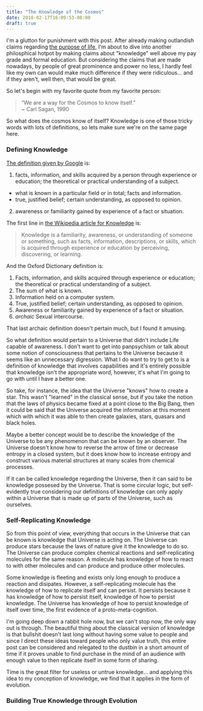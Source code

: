 ```yaml
---
title: "The Knowledge of the Cosmos"
date: 2018-02-17T16:09:53-08:00
draft: true
---
```


I'm a glutton for punishment with this post.  After already making outlandish claims regarding [the purpose of life](/thoughts/the-purpose-of-life), I'm about to dive into another philosphical hotpot by making claims about "knowledge" well above my pay grade and formal education.  But considering the claims that are made nowadays, by people of great prominence and power no less, I hardly feel like my own can would make much difference if they were ridiculous... and if they aren't, well then, that would be great.

So let's begin with my favorite quote from my favorite person:

> “We are a way for the Cosmos to know itself.”  
> ~ Carl Sagan, 1990

So what does the cosmos know of itself?  Knowledge is one of those tricky words with lots of definitions, so lets make sure we're on the same page here.

### Defining Knowledge

[The definition given by Google](https://www.google.com/search?q=definition+knowledge) is:

1. facts, information, and skills acquired by a person through experience or education; the theoretical or practical understanding of a subject.
  * what is known in a particular field or in total; facts and information.
  * true, justified belief; certain understanding, as opposed to opinion. 
2.  awareness or familiarity gained by experience of a fact or situation.


The first line in [the Wikipedia article for Knowledge](https://en.wikipedia.org/wiki/Knowledge) is:

> Knowledge is a familiarity, awareness, or understanding of someone or something, such as facts, information, descriptions, or skills, which is acquired through experience or education by perceiving, discovering, or learning.

And the Oxford Dictionary definition is:

1. Facts, information, and skills acquired through experience or education; the theoretical or practical understanding of a subject.
  1. The sum of what is known.
  2. Information held on a computer system.
  3. True, justified belief; certain understanding, as opposed to opinion.
2. Awareness or familiarity gained by experience of a fact or situation.
3. *archaic* Sexual intercourse.

That last archaic definition doesn't pertain much, but I found it amusing.

So what definition would pertain to a Universe that didn't include Life capable of awareness.  I don't want to get into panpsychism or talk about some notion of consciousness that pertains to the Universe because it seems like an unnecessary digression.  What I do want to try to get to is a definition of knowledge that involves capabilities and it's entirely possible that knowledge isn't the appropriate word, however, it's what I'm going to go with until I have a better one.

So take, for instance, the idea that the Universe "knows" how to create a star.  This wasn't "learned" in the classical sense, but if you take the notion that the laws of physics became fixed at a point close to the Big Bang, then it could be said that the Universe acquired the information at this moment which with which it was able to then create galaxies, stars, quasars and black holes.

Maybe a better concept would be to describe the knowledge of the Universe to be any phenomenon that can be known by an observer.  The Universe doesn't know how to reverse the arrow of time or decrease entropy in a closed system, but it does know how to increase entropy and construct various material structures at many scales from chemical processes.

If it can be called knowledge regarding the Universe, then it can said to be knowledge possesed by the Universe.  That is some circular logic, but self-evidently true considering our definitions of knowledge can only apply within a Universe that is made up of parts of the Universe, such as ourselves.

### Self-Replicating Knowledge 

So from this point of view, everything that occurs in the Universe that can be known is knowledge that Universe is acting on.  The Universe can produce stars because the laws of nature give it the knowledge to do so.  The Universe can produce complex chemical reactions and self-replicating molecules for the same reason.  A molecule has knowledge of how to react to with other molecules and can produce and produce other molecules.

Some knowledge is fleeting and exists only long enough to produce a reaction and disipates.  However, a self-replicating molecule has the knowledge of how to replicate itself and can persist.  It persists because it has knowledge of how to persist itself, knowledge of how to persist knowledge.  The Universe has knowledge of how to persist knowledge of itself over time, the first evidence of a proto-meta-cognition.

I'm going deep down a rabbit hole now, but we can't stop now, the only way out is through.  The beautiful thing about the classical version of knowledge is that bullshit doesn't last long without having some value to people and since I direct these ideas toward people who only value truth, this entire post can be considered and relegated to the dustbin in a short amount of time if it proves unable to find purchase in the mind of an audience with enough value to then replicate itself in some form of sharing.

Time is the great filter for useless or untrue knowledge... and applying this idea to my conception of knowledge, we find that it applies in the form of evolution.

### Building True Knowledge through Evolution



